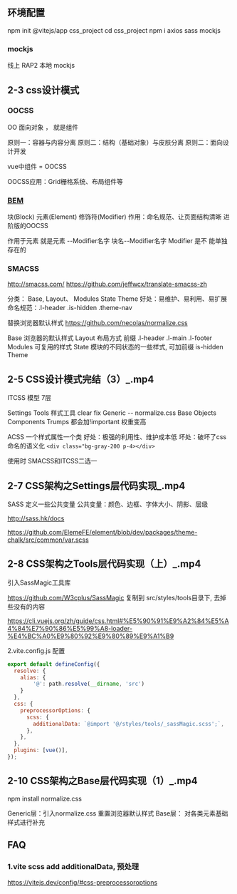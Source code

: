 

## 环境配置

npm init @vitejs/app css_project
cd css_project
npm i axios sass mockjs

### mockjs
线上 RAP2
本地 mockjs

## 2-3 css设计模式
### OOCSS
OO 面向对象 ， 就是组件

原则一：容器与内容分离
原则二：结构（基础对象）与皮肤分离
原则二：面向设计开发 


vue中组件 = OOCSS

OOCSS应用：Grid栅格系统、布局组件等

### [BEM](https://en.bem.info/methodology/quick-start/)

块(Block) 元素(Element) 修饰符(Modifier)
作用：命名规范、让页面结构清晰
进阶版的OOCSS

作用于元素 就是元素 --Modifier名字
块名--Modifier名字
Modifier 是不 能单独存在的

### SMACSS
http://smacss.com/
https://github.com/jeffwcx/translate-smacss-zh

分类： Base, Layout、 Modules State Theme
好处：易维护、易利用、易扩展
命名规范：.l-header .is-hidden .theme-nav

替换浏览器默认样式 https://github.com/necolas/normalize.css
 
Base 浏览器的默认样式
Layout 布局方式 前缀 .l-header .l-main .l-footer 
Modules 可复用的样式
State 模块的不同状态的一些样式, 可加前缀 is-hidden
Theme 

## 2-5 CSS设计模式完结（3）_.mp4
ITCSS 模型 7层


Settings
Tools 样式工具 clear fix
Generic -- normalize.css
Base
Objects
Components
Trumps 都会加!important 权重变高

ACSS
一个样式属性一个类
好处：极强的利用性、维护成本低
坏处：破坏了css命名的语义化
`<div class="bg-gray-200 p-4></div>`

使用时 SMACSS和ITCSS二选一

## 2-7 CSS架构之Settings层代码实现_.mp4
SASS
定义一些公共变量
公共变量：颜色、边框、字体大小、阴影、层级 

http://sass.hk/docs

https://github.com/ElemeFE/element/blob/dev/packages/theme-chalk/src/common/var.scss



## 2-8 CSS架构之Tools层代码实现（上）_.mp4
引入SassMagic工具库

https://github.com/W3cplus/SassMagic 复制到 src/styles/tools目录下, 去掉些没有的内容

https://cli.vuejs.org/zh/guide/css.html#%E5%90%91%E9%A2%84%E5%A4%84%E7%90%86%E5%99%A8-loader-%E4%BC%A0%E9%80%92%E9%80%89%E9%A1%B9

2.vite.config.js 配置
```js
export default defineConfig({
  resolve: {
    alias: {
        '@': path.resolve(__dirname, 'src')
    }
  },
  css: {
    preprocessorOptions: {
      scss: {
        additionalData: `@import '@/styles/tools/_sassMagic.scss';`,
      },
    },
  },
  plugins: [vue()],
});
```

## 2-10 CSS架构之Base层代码实现（1）_.mp4
npm install normalize.css

Generic层：引入normalize.css 重置浏览器默认样式
Base层： 对各类元素基础样式进行补充

## FAQ

### 1.vite scss add additionalData, 预处理
https://vitejs.dev/config/#css-preprocessoroptions

